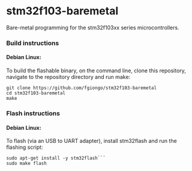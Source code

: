 # stm32f103-baremetal

Bare-metal programming for the stm32f103xx series microcontrollers.

### Build instructions

#### Debian Linux:

To build the flashable binary, on the command line, clone this repository,
navigate to the repository directory and run make:


```
git clone https://github.com/fgiongo/stm32f103-baremetal
cd stm32f103-baremetal
make
```

### Flash instructions

#### Debian Linux:

To flash (via an USB to UART adapter), install stm32flash and run the flashing
script:

```
sudo apt-get install -y stm32flash```
sudo make flash
```

